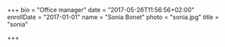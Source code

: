 +++
bio = "Office manager"
date = "2017-05-26T11:56:56+02:00"
enrollDate = "2017-01-01"
name = "Sonia Bonet"
photo = "sonia.jpg"
title = "sonia"

+++

